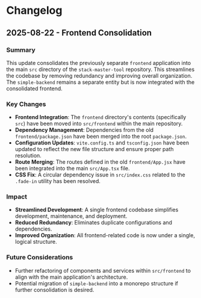 # Changelog

## 2025-08-22 - Frontend Consolidation

### Summary
This update consolidates the previously separate `frontend` application into the main `src` directory of the `stack-master-tool` repository. This streamlines the codebase by removing redundancy and improving overall organization. The `simple-backend` remains a separate entity but is now integrated with the consolidated frontend.

### Key Changes
- **Frontend Integration**: The `frontend` directory's contents (specifically `src`) have been moved into `src/frontend` within the main repository.
- **Dependency Management**: Dependencies from the old `frontend/package.json` have been merged into the root `package.json`.
- **Configuration Updates**: `vite.config.ts` and `tsconfig.json` have been updated to reflect the new file structure and ensure proper path resolution.
- **Route Merging**: The routes defined in the old `frontend/App.jsx` have been integrated into the main `src/App.tsx` file.
- **CSS Fix**: A circular dependency issue in `src/index.css` related to the `.fade-in` utility has been resolved.

### Impact
- **Streamlined Development**: A single frontend codebase simplifies development, maintenance, and deployment.
- **Reduced Redundancy**: Eliminates duplicate configurations and dependencies.
- **Improved Organization**: All frontend-related code is now under a single, logical structure.

### Future Considerations
- Further refactoring of components and services within `src/frontend` to align with the main application's architecture.
- Potential migration of `simple-backend` into a monorepo structure if further consolidation is desired.


